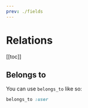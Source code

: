 ```yaml
---
prev: ./fields
---
```


# Relations

[[toc]]

## Belongs to

You can use `belongs_to` like so:

```ruby
belongs_to :user
```
